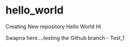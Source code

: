 # hello_world
Creating New repository Hello World
Hi

Swapna here....testing the Github branch - Test_1

